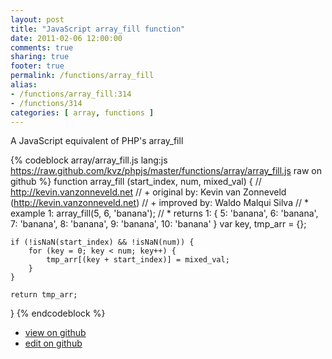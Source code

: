 ```yaml
---
layout: post
title: "JavaScript array_fill function"
date: 2011-02-06 12:00:00
comments: true
sharing: true
footer: true
permalink: /functions/array_fill
alias:
- /functions/array_fill:314
- /functions/314
categories: [ array, functions ]
---
```

A JavaScript equivalent of PHP's array_fill
<!-- more -->
{% codeblock array/array_fill.js lang:js https://raw.github.com/kvz/phpjs/master/functions/array/array_fill.js raw on github %}
function array_fill (start_index, num, mixed_val) {
    // http://kevin.vanzonneveld.net
    // +   original by: Kevin van Zonneveld (http://kevin.vanzonneveld.net)
    // +   improved by: Waldo Malqui Silva
    // *     example 1: array_fill(5, 6, 'banana');
    // *     returns 1: { 5: 'banana', 6: 'banana', 7: 'banana', 8: 'banana', 9: 'banana', 10: 'banana' }
    var key, tmp_arr = {};

    if (!isNaN(start_index) && !isNaN(num)) {
        for (key = 0; key < num; key++) {
            tmp_arr[(key + start_index)] = mixed_val;
        }
    }

    return tmp_arr;
}
{% endcodeblock %}
<ul>
 <li><a href="https://github.com/kvz/phpjs/blob/master/functions/array/array_fill.js">view on github</a></li>
 <li><a href="https://github.com/kvz/phpjs/edit/master/functions/array/array_fill.js">edit on github</a></li>
</ul>
